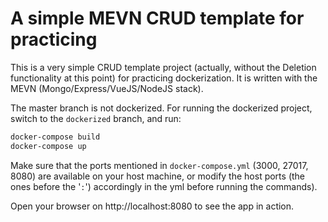 # A simple MEVN CRUD template for practicing

This is a very simple CRUD template project (actually, without the Deletion functionality at this point) for practicing dockerization. It is written with the MEVN (Mongo/Express/VueJS/NodeJS stack).

The master branch is not dockerized. For running the dockerized project, switch to the `dockerized` branch, and run:

```bash
docker-compose build
docker-compose up
```
Make sure that the ports mentioned in `docker-compose.yml` (3000, 27017, 8080) are available on your host machine, or modify the host ports (the ones before the '`:`') accordingly in the yml before running the commands).

Open your browser on http://localhost:8080 to see the app in action.